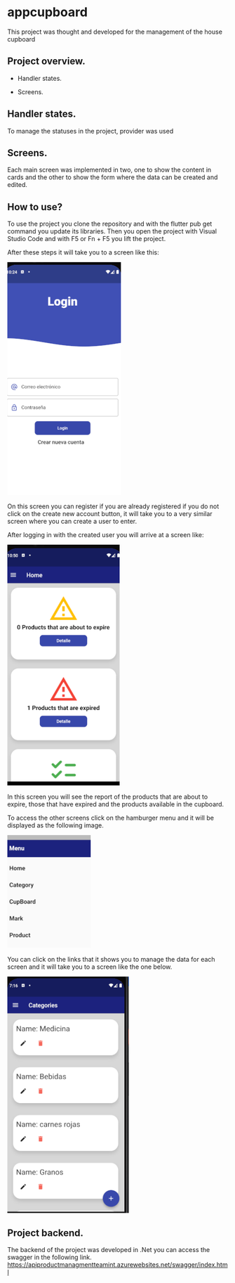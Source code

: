 # appcupboard

This project was thought and developed for the management of the house cupboard

## Project overview.

- Handler states.

- Screens.

## Handler states.

To manage the statuses in the project, provider was used

## Screens.

Each main screen was implemented in two, one to show the content in cards and the other to show the form where the data can be created and edited.

## How to use?

To use the project you clone the repository and with the flutter pub get command you update its libraries. Then you open the project with Visual Studio Code and with F5 or Fn + F5 you lift the project.

After these steps it will take you to a screen like this:

![](https://github.com/Esteban444/CupBoard/blob/Dev/appcupboard/assets/login.png)

On this screen you can register if you are already registered if you do not click on the create new account button, it will take you to a very similar screen where you can create a user to enter.

After logging in with the created user you will arrive at a screen like:

![](https://github.com/Esteban444/CupBoard/blob/Dev/appcupboard/assets/home.png)

In this screen you will see the report of the products that are about to expire, those that have expired and the products available in the cupboard.

To access the other screens click on the hamburger menu and it will be displayed as the following image.

![](https://github.com/Esteban444/CupBoard/blob/Dev/appcupboard/assets/menu.png)

You can click on the links that it shows you to manage the data for each screen and it will take you to a screen like the one below.

![](https://github.com/Esteban444/CupBoard/blob/Dev/appcupboard/assets/screens.png)

## Project backend.

The backend of the project was developed in .Net you can access the swagger in the following link.
https://apiproductmanagmentteamint.azurewebsites.net/swagger/index.html

